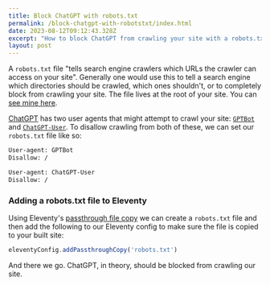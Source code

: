 ```yaml
---
title: Block ChatGPT with robots.txt
permalink: /block-chatgpt-with-robotstxt/index.html
date: 2023-08-12T09:12:43.328Z
excerpt: "How to block ChatGPT from crawling your site with a robots.txt file"
layout: post
---
```


A `robots.txt` file "tells search engine crawlers which URLs the crawler can access on your site". Generally one would use this to tell a search engine which directories should be crawled, which ones shouldn't, or to completely block from crawling your site. The file lives at the root of your site. You can [see mine here](https://rknight.me/robots.txt). 

[ChatGPT](https://chat.openai.com) has two user agents that might attempt to crawl your site: [`GPTBot`](https://platform.openai.com/docs/gptbot) and [`ChatGPT-User`](https://platform.openai.com/docs/plugins/bot/chatgpt-user). To disallow crawling from both of these, we can set our `robots.txt` file like so:

```txt
User-agent: GPTBot
Disallow: /

User-agent: ChatGPT-User
Disallow: /
```

### Adding a robots.txt file to Eleventy

Using Eleventy's [passthrough file copy](https://www.11ty.dev/docs/copy/) we can create a `robots.txt` file and then add the following to our Eleventy config to make sure the file is copied to your built site:

```js
eleventyConfig.addPassthroughCopy('robots.txt')
```

And there we go. ChatGPT, in theory, should be blocked from crawling our site.